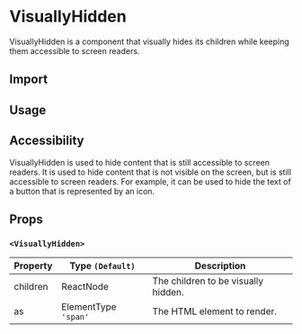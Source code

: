 # VisuallyHidden

VisuallyHidden is a component that visually hides its children while keeping them accessible to screen readers.

## Import

<!--{include:(components/visually-hidden/fragments/import.md)}-->

## Usage

<!--{include:`usage.md`}-->

## Accessibility

VisuallyHidden is used to hide content that is still accessible to screen readers. It is used to hide content that is not visible on the screen, but is still accessible to screen readers. For example, it can be used to hide the text of a button that is represented by an icon.

## Props

### `<VisuallyHidden>`

| Property | Type `(Default)`     | Description                         |
| -------- | -------------------- | ----------------------------------- |
| children | ReactNode            | The children to be visually hidden. |
| as       | ElementType `'span'` | The HTML element to render.         |
